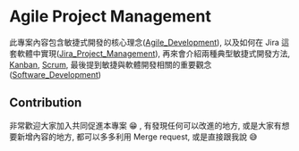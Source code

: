 # Agile Project Management

此專案內容包含敏捷式開發的核心理念([Agile_Development](Agile_Development.md)), 以及如何在 Jira 這套軟體中實現([Jira_Project_Management](Jira_Project_Management.md)), 再來會介紹兩種典型敏捷式開發方法, [Kanban](Kanban.md), [Scrum](Scrum.md), 最後提到敏捷與軟體開發相關的重要觀念([Software_Development](Software_Development.md))

## Contribution

非常歡迎大家加入共同促進本專案 :grin: , 有發現任何可以改進的地方, 或是大家有想要新增內容的地方, 都可以多多利用 Merge request, 或是直接跟我說 :sweat_smile: